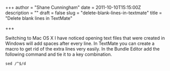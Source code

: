 +++
author = "Shane Cunningham"
date = 2011-10-10T15:15:00Z
description = ""
draft = false
slug = "delete-blank-lines-in-textmate"
title = "Delete blank lines in TextMate"

+++


Switching to Mac OS X I have noticed opening text files that were created in Windows will add spaces after every line. In TextMate you can create a macro to get rid of the extra lines very easily. In the Bundle Editor add the following command and tie it to a key combination.

<pre><code>sed /^$/d</code></pre>